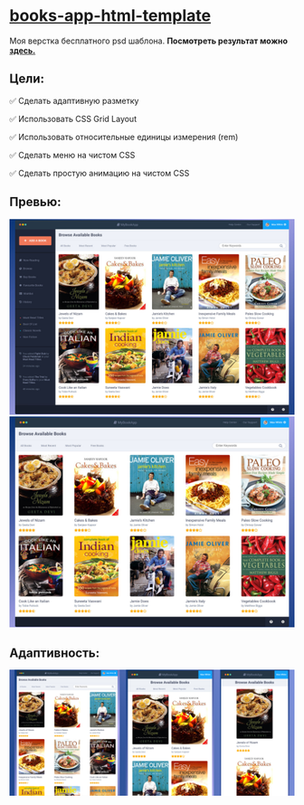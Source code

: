 # [books-app-html-template](https://nakree1.github.io/books-app-html-template)
  Моя верстка бесплатного psd шаблона.
  **Посмотреть результат можно [здесь.](https://nakree1.github.io/books-app-html-template/)**
## Цели:
:white_check_mark: Сделать адаптивную разметку

:white_check_mark: Использовать CSS Grid Layout

:white_check_mark: Использовать относительные единицы измерения (rem)

:white_check_mark: Сделать меню на чистом СSS

:white_check_mark: Сделать простую анимацию на чистом СSS


## Превью:
![Preview](https://github.com/nakree1/books-app-html-template/blob/master/screenshots/desktop.jpg)
![Closed Menu Preview](https://github.com/nakree1/books-app-html-template/blob/master/screenshots/desktop_menu_close.jpg)
## Адаптивность:
![Tablets and mobile](https://github.com/nakree1/books-app-html-template/blob/master/screenshots/tablets_phone.jpg)
